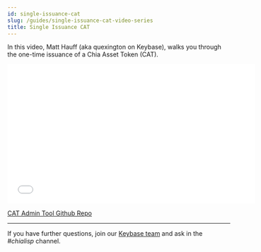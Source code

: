 ```yaml
---
id: single-issuance-cat
slug: /guides/single-issuance-cat-video-series
title: Single Issuance CAT
---
```


In this video, Matt Hauff (aka quexington on Keybase), walks you through the one-time issuance of a Chia Asset Token (CAT).

<div class="videoWrapper">
<iframe src="//www.youtube.com/embed/yxagP_VC8BE" frameborder="0" allowfullscreen webkitallowfullscreen mozallowfullscreen width="560" height="315"></iframe>
</div>

[CAT Admin Tool Github Repo](https://github.com/Chia-Network/CAT-admin-tool)

---

If you have further questions, join our [Keybase team](https://keybase.io/team/chia_network.public) and ask in the _#chialisp_ channel.

